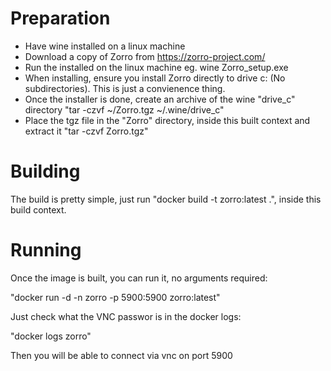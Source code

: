# Preparation

- Have wine installed on a linux machine
- Download a copy of Zorro from https://zorro-project.com/ 
- Run the installed on the linux machine eg. wine Zorro_setup.exe
- When installing, ensure you install Zorro directly to drive c: (No subdirectories). This is just a convienence thing.
- Once the installer is done, create an archive of the wine "drive_c" directory "tar -czvf ~/Zorro.tgz ~/.wine/drive_c" 
- Place the tgz file in the "Zorro" directory, inside this built context and extract it "tar -czvf Zorro.tgz"

# Building

The build is pretty simple, just run "docker build -t zorro:latest .", inside this build context.

# Running

Once the image is built, you can run it, no arguments required:

"docker run -d -n zorro -p 5900:5900 zorro:latest"

Just check what the VNC passwor is in the docker logs:

"docker logs zorro" 

Then you will be able to connect via vnc on port 5900
